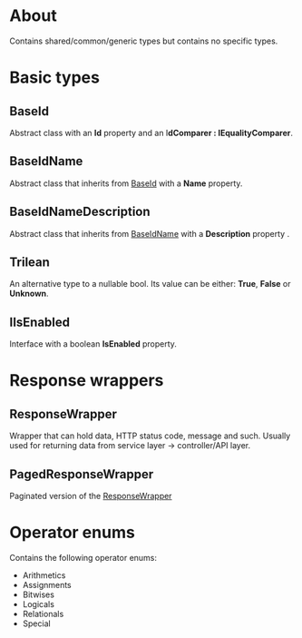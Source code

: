 # About

Contains shared/common/generic types but contains no specific types.

# Basic types

## BaseId

Abstract class with an **Id** property and an I**dComparer : IEqualityComparer<BaseId>**.

## BaseIdName

Abstract class that inherits from [BaseId](##BaseId) with a **Name** property.

## BaseIdNameDescription

Abstract class that inherits from [BaseIdName](##BaseIdName) with a **Description** property .

## Trilean

An alternative type to a nullable bool. Its value can be either: **True**, **False** or **Unknown**.

## IIsEnabled

Interface with a boolean **IsEnabled** property.

# Response wrappers

## ResponseWrapper

Wrapper that can hold data, HTTP status code, message and such. Usually used for returning data from service layer &rarr; controller/API layer.

## PagedResponseWrapper

Paginated version of the [ResponseWrapper](##ResponseWrapper)

# Operator enums

Contains the following operator enums:

- Arithmetics
- Assignments
- Bitwises
- Logicals
- Relationals
- Special
